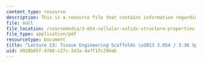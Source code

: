 ```yaml
---
content_type: resource
description: This is a resource file that contains information regarding lecture 13.
file: null
file_location: /coursemedia/3-054-cellular-solids-structure-properties-and-applications-spring-2015/d928b65f9788c27c3d3a4a7f1fc29bab_MIT3_054S15_L13_tiss.pdf
file_type: application/pdf
resourcetype: Document
title: "Lecture 13: Tissue Engineering Scaffolds \u2013 3.054 / 3.36 Spring 2015"
uid: d928b65f-9788-c27c-3d3a-4a7f1fc29bab
---
```


